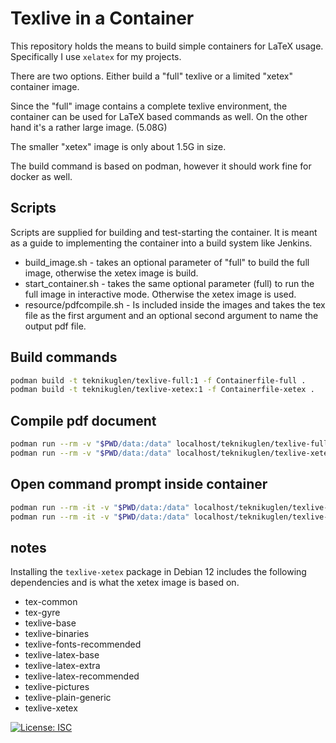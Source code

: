 # Texlive in a Container

This repository holds the means to build simple containers for LaTeX usage. Specifically I use `xelatex` for my projects.

There are two options. Either build a "full" texlive or a limited "xetex" container image.

Since the "full" image contains a complete texlive environment, the container can be used for LaTeX based commands as well. On the other hand it's a rather large image. (5.08G)

The smaller "xetex" image is only about 1.5G in size.

The build command is based on podman, however it should work fine for docker as well. 

## Scripts

Scripts are supplied for building and test-starting the container. It is meant as a guide to implementing the container into a build system like Jenkins.

- build_image.sh - takes an optional parameter of "full" to build the full image, otherwise the xetex image is build. 
- start_container.sh - takes the same optional parameter (full) to run the full image in interactive mode. Otherwise the xetex image is used.
- resource/pdfcompile.sh - Is included inside the images and takes the tex file as the first argument and an optional second argument to name the output pdf file. 

## Build commands

```sh
podman build -t teknikuglen/texlive-full:1 -f Containerfile-full .
podman build -t teknikuglen/texlive-xetex:1 -f Containerfile-xetex .
```

## Compile pdf document

```sh
podman run --rm -v "$PWD/data:/data" localhost/teknikuglen/texlive-full:1 pdfcompile name.tex
podman run --rm -v "$PWD/data:/data" localhost/teknikuglen/texlive-xetex:1 pdfcompile name.tex
```

## Open command prompt inside container

```sh
podman run --rm -it -v "$PWD/data:/data" localhost/teknikuglen/texlive-full:1 bash
podman run --rm -it -v "$PWD/data:/data" localhost/teknikuglen/texlive-xetex:1 bash
```

## notes

Installing the `texlive-xetex` package in Debian 12 includes the following dependencies and is what the xetex image is based on.

- tex-common 
- tex-gyre 
- texlive-base
- texlive-binaries 
- texlive-fonts-recommended 
- texlive-latex-base 
- texlive-latex-extra 
- texlive-latex-recommended 
- texlive-pictures 
- texlive-plain-generic 
- texlive-xetex

[![License: ISC](https://img.shields.io/badge/License-ISC-blue.svg)](https://opensource.org/licenses/isc)